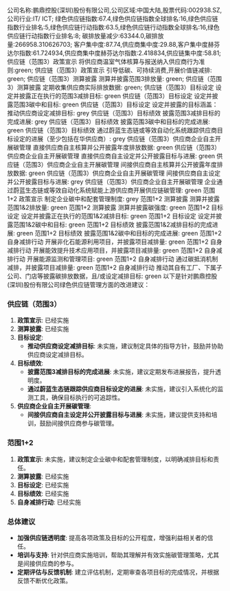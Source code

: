 公司名称:鹏鼎控股(深圳)股份有限公司,公司区域:中国大陆,股票代码:002938.SZ,公司行业:IT/ ICT;        绿色供应链指数:67.4,绿色供应链指数全球排名:16,绿色供应链指数行业排名:5,绿色供应链行动指数:63.5,绿色供应链行动指数全球排名:16,绿色供应链行动指数行业排名:8;        碳排放量减少:63344.0,碳排放量:266958.310626703;        客户集中度:87.74,供应商集中度:29.88,客户集中度赫芬达尔指数:61.724934,供应商集中度赫芬达尔指数:2.418834,供应链集中度:58.81;        供应链（范围3）政策宣示 将供应商温室气体核算与报送纳入供应商行为准则:green;        供应链（范围3）政策宣示 引导低碳、可持续消费,开展价值链减排: green;        供应链（范围3）测算披露 测算并披露范围3排放量: green;        供应链（范围3）测算披露 定期收集供应商实际排放数据: green;        供应链（范围3）目标设定 设定并披露正在执行的范围3减排目标: green        供应链（范围3）目标设定 设定并披露范围3碳中和目标: green        供应链（范围3）目标设定 设定并披露的目标涵盖：推动供应商设定减排目标: grey        供应链（范围3）目标绩效 披露范围3减排目标的完成进展: grey        供应链（范围3）目标绩效 披露范围3碳中和目标的完成进展: green        供应链（范围3）目标绩效 通过蔚蓝生态链或等效自动化系统跟踪供应商目标设定的进展（至少包括在华供应商）: grey        供应链（范围3）供应商企业自主开展碳管理 直接供应商自主核算并公开披露年度排放数据: green        供应链（范围3）供应商企业自主开展碳管理 直接供应商自主设定并公开披露目标与进展: green        供应链（范围3）供应商企业自主开展碳管理 间接供应商自主核算并公开披露年度排放数据: green        供应链（范围3）供应商企业自主开展碳管理 间接供应商自主设定并公开披露目标与进展: grey        供应链（范围3）供应商企业自主开展碳管理 企业通过蔚蓝生态链或等效自动化系统赋能上游供应商开展供应链碳管理: green        范围1+2 政策宣示 制定企业碳中和配套管理制度: grey        范围1+2 测算披露 测算并披露范围1&2排放量: green        范围1+2 测算披露 测算并披露碳强度: green        范围1+2 目标设定 设定并披露正在执行的范围1&2减排目标: green        范围1+2 目标设定 设定并披露范围1&2碳中和目标: green        范围1+2 目标绩效 披露范围1&2减排目标的完成进展: green        范围1+2 目标绩效 披露范围1&2碳中和目标的完成进展: green        范围1+2 自身减排行动 开展非化石能源利用项目，并披露项目减排量: green        范围1+2 自身减排行动 开展能效提升技术应用项目，并披露项目减排量: green        范围1+2 自身减排行动 开展能源监测和管理项目: green        范围1+2 自身减排行动 通过碳抵消机制减排，并披露项目减排量: green        范围1+2 自身减排行动 推动其自有工厂、下属子公司、门店等披露碳排放数据，且/或设定减排目标: green
以下是针对鹏鼎控股(深圳)股份有限公司绿色供应链管理方面的改进建议：

### 供应链（范围3）

1. **政策宣示**: 已经实施
2. **测算披露**: 已经实施
3. **目标设定**: 
   - **推动供应商设定减排目标**: 未实施，建议制定具体的指导方针，鼓励并协助供应商设定减排目标。
4. **目标绩效**:
   - **披露范围3减排目标的完成进展**: 未实施，建议定期发布进展报告，提升透明度。
   - **通过蔚蓝生态链跟踪供应商目标设定的进展**: 未实施，建议引入系统化的监测工具，确保目标执行的可追踪性。
5. **供应商企业自主开展碳管理**:
   - **间接供应商自主设定并公开披露目标与进展**: 未实施，建议提供支持和培训，鼓励间接供应商参与碳管理。

### 范围1+2

1. **政策宣示**: 未实施，建议制定企业碳中和配套管理制度，以明确减排目标和责任。
2. **测算披露**: 已经实施
3. **目标设定**: 已经实施
4. **目标绩效**: 已经实施
5. **自身减排行动**: 已经实施

### 总体建议

- **加强供应链透明度**: 提高各项政策及目标的公开程度，增强利益相关者的信任。
- **培训与支持**: 针对供应商实施培训，帮助其理解并有效实施碳管理策略，尤其是间接供应商的参与。
- **定期评估与反馈机制**: 建立评估机制，定期审查各项目标的完成情况，并根据反馈不断优化政策。